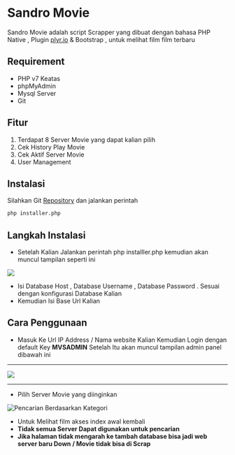 # Sandro Movie

Sandro Movie adalah script Scrapper yang dibuat dengan bahasa PHP Native , Plugin [plyr.io](https://github.com/sampotts/plyr "plyr.io") & Bootstrap , untuk melihat film film terbaru 

## Requirement

- PHP v7 Keatas
- phpMyAdmin
- Mysql Server
- Git

## Fitur
1.  Terdapat 8 Server Movie yang dapat kalian pilih
2. Cek History Play Movie
3. Cek Aktif Server Movie
4. User Management

## Instalasi

Silahkan Git [Repository](https://github.com/sandrocods/movie-player) dan jalankan perintah

```bash
php installer.php
```

## Langkah Instalasi

- Setelah Kalian Jalankan perintah php installler.php kemudian akan muncul tampilan seperti ini

![](https://i.ibb.co/Zhr6SSc/Capture.png)

- Isi Database Host , Database Username , Database Password . Sesuai dengan konfigurasi Database Kalian
- Kemudian Isi Base Url Kalian


## Cara Penggunaan

-  Masuk Ke Url IP Address / Nama website Kalian Kemudian Login dengan default Key
**MVSADMIN** Setelah Itu akan muncul tampilan admin panel dibawah ini

------------


![](https://i.ibb.co/8m84DFt/main.png)

------------

- Pilih Server Movie yang diinginkan

![Pencarian Berdasarkan Kategori](https://i.ibb.co/RHjYvzG/ezgif-4-736107a4c583.gif "Pencarian Berdasarkan Kategori")

- Untuk Melihat film akses index awal kembali
- **Tidak semua Server Dapat digunakan untuk pencarian**
- **Jika halaman tidak mengarah ke tambah database bisa jadi web server baru Down / Movie tidak bisa di Scrap**
